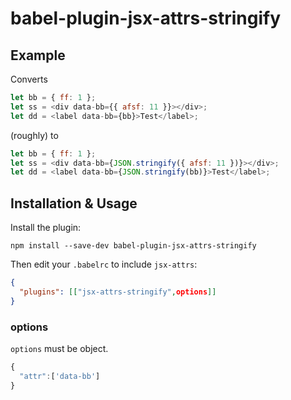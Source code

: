 # babel-plugin-jsx-attrs-stringify

## Example

Converts

```javascript
let bb = { ff: 1 };
let ss = <div data-bb={{ afsf: 11 }}></div>;
let dd = <label data-bb={bb}>Test</label>;
```

(roughly) to

```javascript
let bb = { ff: 1 };
let ss = <div data-bb={JSON.stringify({ afsf: 11 })}></div>;
let dd = <label data-bb={JSON.stringify(bb)}>Test</label>;
```

## Installation & Usage

Install the plugin:

```
npm install --save-dev babel-plugin-jsx-attrs-stringify
```

Then edit your `.babelrc` to include `jsx-attrs`:

```json
{
  "plugins": [["jsx-attrs-stringify",options]]
}
```

### options

`options` must be object.

```javascript
{
  "attr":['data-bb']
}
```

